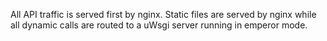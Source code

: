 All API traffic is served first by nginx. Static files are served by nginx while all dynamic calls are routed to a uWsgi server running in emperor mode.